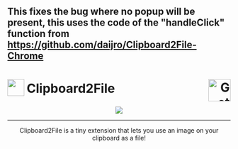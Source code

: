 ## This fixes the bug where no popup will be present, this uses the code of the "handleClick" function from https://github.com/daijro/Clipboard2File-Chrome
<h1 align="left">
  <sub>
    <img
      src="https://raw.githubusercontent.com/vord1080/clipboard2file/main/icons/clipboard2file.png"
      height="38"
      width="38"
    />
  </sub>
  Clipboard2File
  <a align="right" href="https://addons.mozilla.org/addon/clipboard2file/"
    ><img
      align="right"
      height="50px"
      src="https://i.imgur.com/2jJOtTI.png"
      alt="Get Clipboard2File for Firefox"
  /></a>
</h1>
<div align="center">
<img
  align="center"
  src="https://user-images.githubusercontent.com/32182314/134767477-0d2ea89c-065c-40d0-9f1d-c2e91b22a6fa.png"
/>
</div>

---

<p align="center">Clipboard2File is a tiny extension that lets you use an image on your clipboard as a file!</p>
